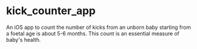 # kick_counter_app
An iOS app to count the number of kicks from an unborn baby starting from a foetal age is about 5-6 months. 
This count is an essential measure of baby's health.
